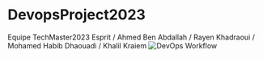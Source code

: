 # DevopsProject2023
Equipe TechMaster2023 Esprit /
Ahmed Ben Abdallah /
Rayen Khadraoui /
Mohamed Habib Dhaouadi /
Khalil Kraiem
![DevOps Workflow](https://images.ctfassets.net/o7xu9whrs0u9/4EQIsQVkFipP91sR3Od9lK/168b3167060e8fe9b9961e462577436f/devops-workflow.png)

